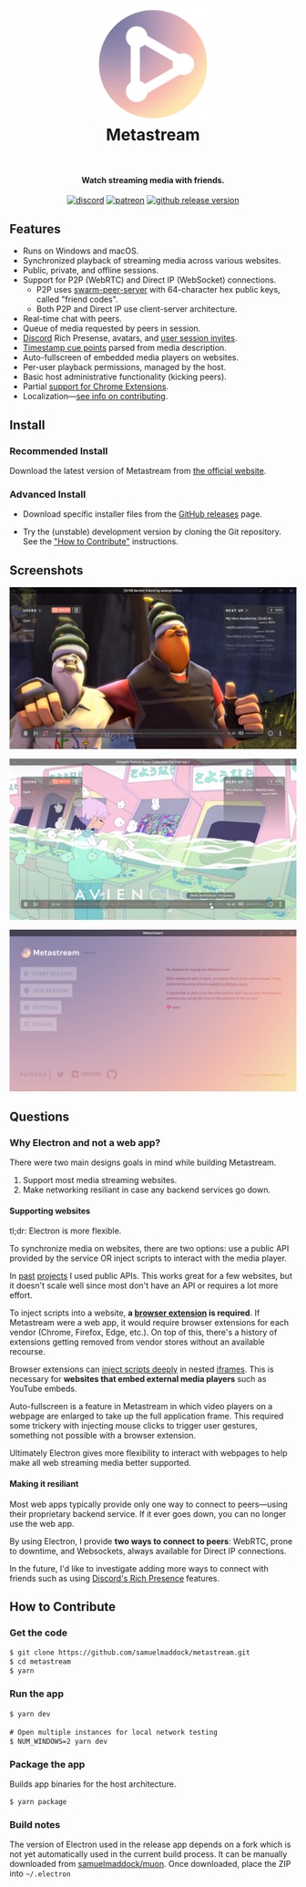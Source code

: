 <h1 align="center">
  <br>
  <a href="https://getmetastream.com">
    <img src="./resources/icon.png" alt="Metastream" width="200">
  </a>
  <br>
  Metastream
  <br>
  <br>
</h1>

<h4 align="center">Watch streaming media with friends.</h4>

<p align="center">
  <a href="https://discord.gg/nfwPRb9"><img src="https://img.shields.io/badge/discord-chat-brightgreen.svg" alt="discord"></a>
  <a href="https://www.patreon.com/metastream"><img src="https://img.shields.io/badge/patreon-donate-brightgreen.svg" alt="patreon"></a>
	<a href="https://github.com/samuelmaddock/metastream/releases"><img src="https://img.shields.io/github/release/samuelmaddock/metastream.svg" alt="github release version"></a>
</p>

## Features

- Runs on Windows and macOS.
- Synchronized playback of streaming media across various websites.
- Public, private, and offline sessions.
- Support for P2P (WebRTC) and Direct IP (WebSocket) connections.
	- P2P uses [swarm-peer-server](https://github.com/samuelmaddock/swarm-peer-server) with 64-character hex public keys, called "friend codes".
	- Both P2P and Direct IP use client-server architecture.
- Real-time chat with peers.
- Queue of media requested by peers in session.
- [Discord](https://discordapp.com/) Rich Presense, avatars, and [user session invites](https://support.discordapp.com/hc/en-us/articles/115001557452-Game-Invites-and-Detailed-Status-Rich-Presence-).
- [Timestamp cue points](./resources/screenshots/screenshot2.png) parsed from media description.
- Auto-fullscreen of embedded media players on websites.
- Per-user playback permissions, managed by the host.
- Basic host administrative functionality (kicking peers).
- Partial [support for Chrome Extensions](./docs/extensions.md).
- Localization—[see info on contributing](./app/locale).

## Install

### Recommended Install

Download the latest version of Metastream from
[the official website](https://getmetastream.com).

### Advanced Install

- Download specific installer files from the [GitHub releases](https://github.com/samuelmaddock/metastream/releases) page.

- Try the (unstable) development version by cloning the Git repository. See the
  ["How to Contribute"](#how-to-contribute) instructions.

## Screenshots

![Screenshot1](./resources/screenshots/screenshot1.png)

![Screenshot2](./resources/screenshots/screenshot2.png)

![Screenshot3](./resources/screenshots/screenshot3.png)

## Questions

### Why Electron and not a web app?

There were two main designs goals in mind while building Metastream.
1. Support most media streaming websites.
1. Make networking resiliant in case any backend services go down. 

#### Supporting websites

tl;dr: Electron is more flexible.

To synchronize media on websites, there are two options: use a public API provided by the service OR inject scripts to interact with the media player.

In [past](https://github.com/pixeltailgames/cinema) [projects](https://github.com/samuelmaddock/gm-mediaplayer) I used public APIs. This works great for a few websites, but it doesn't scale well since most don't have an API or requires a lot more effort.

To inject scripts into a website, **a [browser extension](https://developer.chrome.com/extensions) is required**. If Metastream were a web app, it would require browser extensions for each vendor (Chrome, Firefox, Edge, etc.). On top of this, there's a history of extensions getting removed from vendor stores without an available recourse.

Browser extensions can [inject scripts deeply](https://developer.chrome.com/extensions/content_scripts#frames) in nested [iframes](https://developer.mozilla.org/en-US/docs/Web/HTML/Element/iframe). This is necessary for **websites that embed external media players** such as YouTube embeds.

Auto-fullscreen is a feature in Metastream in which video players on a webpage are enlarged to take up the full application frame. This required some trickery with injecting mouse clicks to trigger user gestures, something not possible with a browser extension.

Ultimately Electron gives more flexibility to interact with webpages to help make all web streaming media better supported.

#### Making it resiliant

Most web apps typically provide only one way to connect to peers—using their proprietary backend service. If it ever goes down, you can no longer use the web app.

By using Electron, I provide **two ways to connect to peers**: WebRTC, prone to downtime, and Websockets, always available for Direct IP connections.

In the future, I'd like to investigate adding more ways to connect with friends such as using [Discord's Rich Presence](https://discordapp.com/developers/docs/rich-presence/how-to) features.

## How to Contribute

### Get the code

```
$ git clone https://github.com/samuelmaddock/metastream.git
$ cd metastream
$ yarn
```

### Run the app

```
$ yarn dev

# Open multiple instances for local network testing
$ NUM_WINDOWS=2 yarn dev
```

### Package the app

Builds app binaries for the host architecture.

```
$ yarn package
```

### Build notes

The version of Electron used in the release app depends on a fork which is not yet automatically used in the current build process. It can be manually downloaded from [samuelmaddock/muon](https://github.com/samuelmaddock/muon/releases). Once downloaded, place the ZIP into `~/.electron`
